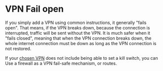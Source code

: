 # VPN Fail open

If you simply add a VPN using common instructions, it generally "fails open". That means, if the VPN breaks down, 
because the connection is interrupted, traffic will be sent without the VPN. It is much safer when it "fails closed", 
meaning that when the VPN connection breaks down, the whole internet connection must be down as long as the VPN 
connection is not restored. 

If your [chosen VPN](linux-pc-mitigations:docs/services/vpn) does not include being able to 
set a kill switch, you can Use a firewall as a VPN fail-safe mechanism, or routes.
